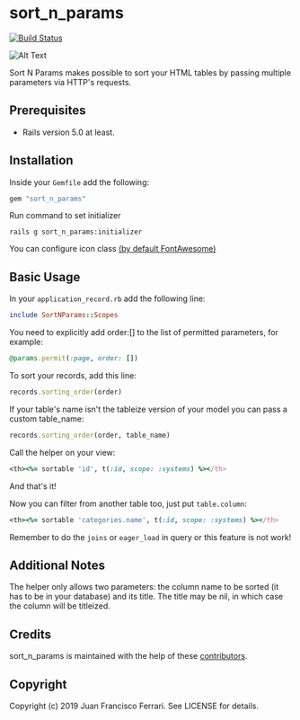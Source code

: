 # sort_n_params

[![Build Status](https://travis-ci.org/JuannFerrari/sort_n_params.svg?branch=master)](https://travis-ci.org/JuannFerrari/sort_n_params)

![Alt Text](https://media.giphy.com/media/Ii4bBTw8tBTESSQOJ7/giphy.gif)

Sort N Params makes possible to sort your HTML tables by passing multiple parameters via HTTP's requests.

## Prerequisites

- Rails version 5.0 at least.

## Installation

Inside your `Gemfile` add the following:

```ruby
gem "sort_n_params"
```

Run command to set initializer

```
rails g sort_n_params:initializer
```

You can configure icon class [(by default FontAwesome)](https://github.com/bokmann/font-awesome-rails)


## Basic Usage

In your `application_record.rb` add the following line:
```ruby
include SortNParams::Scopes
```

You need to explicitly add order:[] to the list of permitted parameters, for example:

```ruby
@params.permit(:page, order: [])
```

To sort your records, add this line:
```ruby
records.sorting_order(order)
```

If your table's name isn't the tableize version of your model you can pass a custom table_name:
```ruby
records.sorting_order(order, table_name)
```

Call the helper on your view:
```ruby
<th><%= sortable 'id', t(:id, scope: :systems) %></th>
```
And that's it!

Now you can filter from another table too, just put `table.column`:
```ruby
<th><%= sortable 'categories.name', t(:id, scope: :systems) %></th>
```
Remember to do the `joins` or `eager_load` in query or this feature is not work!


## Additional Notes

The helper only allows two parameters: the column name to be sorted (it has to be in your database) and its title.
The title may be nil, in which case the column will be titleized.

## Credits

sort_n_params is maintained with the help of these [contributors](https://github.com/JuannFerrari/sort_n_params/graphs/contributors).

## Copyright

Copyright (c) 2019 Juan Francisco Ferrari. See LICENSE for details.

